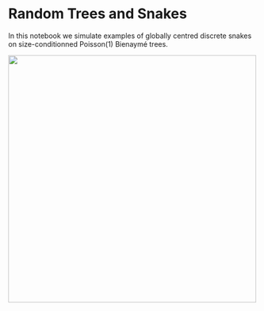 # Random Trees and Snakes

In this notebook we simulate examples of globally centred discrete snakes on size-conditionned Poisson(1) Bienaymé trees. 


<img src="https://your-image-url.type" width="500" height="500">
